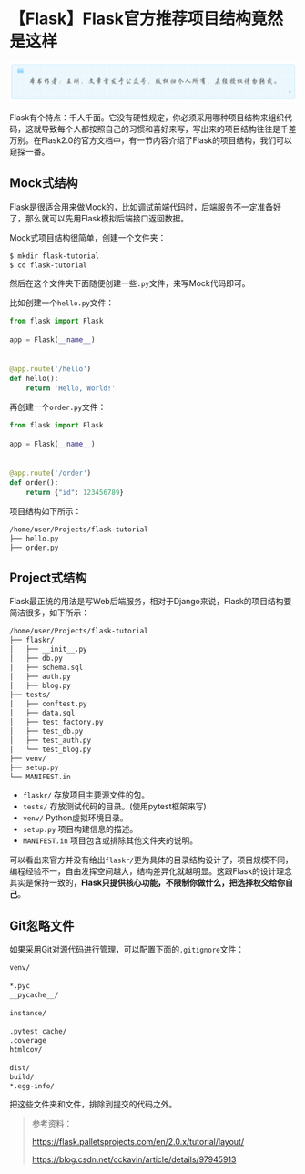 # 【Flask】Flask官方推荐项目结构竟然是这样
![](../wanggang.png)

Flask有个特点：千人千面。它没有硬性规定，你必须采用哪种项目结构来组织代码，这就导致每个人都按照自己的习惯和喜好来写，写出来的项目结构往往是千差万别。在Flask2.0的官方文档中，有一节内容介绍了Flask的项目结构，我们可以窥探一番。

## Mock式结构

Flask是很适合用来做Mock的，比如调试前端代码时，后端服务不一定准备好了，那么就可以先用Flask模拟后端接口返回数据。

Mock式项目结构很简单，创建一个文件夹：

```shell
$ mkdir flask-tutorial
$ cd flask-tutorial
```

然后在这个文件夹下面随便创建一些`.py`文件，来写Mock代码即可。

比如创建一个`hello.py`文件：

```python
from flask import Flask

app = Flask(__name__)


@app.route('/hello')
def hello():
    return 'Hello, World!'
```

再创建一个`order.py`文件：

```python
from flask import Flask

app = Flask(__name__)


@app.route('/order')
def order():
    return {"id": 123456789}
```

项目结构如下所示：

```
/home/user/Projects/flask-tutorial
├── hello.py
├── order.py
```

## Project式结构

Flask最正统的用法是写Web后端服务，相对于Django来说，Flask的项目结构要简洁很多，如下所示：

```
/home/user/Projects/flask-tutorial
├── flaskr/
│   ├── __init__.py
│   ├── db.py
│   ├── schema.sql
│   ├── auth.py
│   ├── blog.py
├── tests/
│   ├── conftest.py
│   ├── data.sql
│   ├── test_factory.py
│   ├── test_db.py
│   ├── test_auth.py
│   └── test_blog.py
├── venv/
├── setup.py
└── MANIFEST.in
```

- `flaskr/` 存放项目主要源文件的包。
- `tests/` 存放测试代码的目录。(使用pytest框架来写)
- `venv/` Python虚拟环境目录。
- `setup.py` 项目构建信息的描述。
- `MANIFEST.in` 项目包含或排除其他文件夹的说明。

可以看出来官方并没有给出`flaskr/`更为具体的目录结构设计了，项目规模不同，编程经验不一，自由发挥空间越大，结构差异化就越明显。这跟Flask的设计理念其实是保持一致的，**Flask只提供核心功能，不限制你做什么，把选择权交给你自己**。

## Git忽略文件

如果采用Git对源代码进行管理，可以配置下面的`.gitignore`文件：

```
venv/

*.pyc
__pycache__/

instance/

.pytest_cache/
.coverage
htmlcov/

dist/
build/
*.egg-info/
```

把这些文件夹和文件，排除到提交的代码之外。

> 参考资料：
>
> https://flask.palletsprojects.com/en/2.0.x/tutorial/layout/
>
> https://blog.csdn.net/cckavin/article/details/97945913